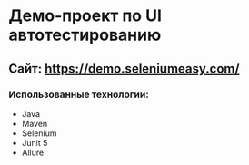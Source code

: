 ﻿# Демо-проект по UI автотестированию
## Сайт: https://demo.seleniumeasy.com/
### Использованные технологии:
+ Java
+ Maven
+ Selenium
+ Junit 5
+ Allure
